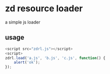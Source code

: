 # zd resource loader

a simple js loader

## usage
```js
<script src="zdrl.js"></script>
<script>
zdrl.load('a.js', 'b.js', 'c.js', function() {
	alert('ok');
});
```
